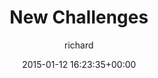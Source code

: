 ---
blog: richard
date: 2015-01-12 16:23:35+00:00
title: "New Challenges"
author: richard
permalink: /general/challenges/new-challenges/
---